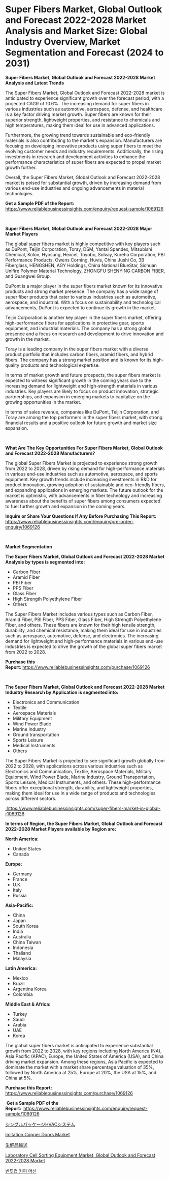 <p><h1>Super Fibers Market, Global Outlook and Forecast 2022-2028 Market Analysis and Market Size: Global Industry Overview, Market Segmentation and Forecast (2024 to 2031)</h1></p><p><strong>Super Fibers Market, Global Outlook and Forecast 2022-2028 Market Analysis and Latest Trends</strong></p>
<p><p>The Super Fibers Market, Global Outlook and Forecast 2022-2028 market is anticipated to experience significant growth over the forecast period, with a projected CAGR of 10.6%. The increasing demand for super fibers in various industries such as automotive, aerospace, defense, and healthcare is a key factor driving market growth. Super fibers are known for their superior strength, lightweight properties, and resistance to chemicals and high temperatures, making them ideal for use in advanced applications.</p><p>Furthermore, the growing trend towards sustainable and eco-friendly materials is also contributing to the market's expansion. Manufacturers are focusing on developing innovative products using super fibers to meet the evolving customer needs and industry requirements. Additionally, the rising investments in research and development activities to enhance the performance characteristics of super fibers are expected to propel market growth further.</p><p>Overall, the Super Fibers Market, Global Outlook and Forecast 2022-2028 market is poised for substantial growth, driven by increasing demand from various end-use industries and ongoing advancements in material technologies.</p></p>
<p><strong>Get a Sample PDF of the Report:&nbsp;</strong> <a href="https://www.reliablebusinessinsights.com/enquiry/request-sample/1069126">https://www.reliablebusinessinsights.com/enquiry/request-sample/1069126</a></p>
<p>&nbsp;</p>
<p><strong>Super Fibers Market, Global Outlook and Forecast 2022-2028 Major Market Players</strong></p>
<p><p>The global super fibers market is highly competitive with key players such as DuPont, Teijin Corporation, Toray, DSM, Yantai Spandex, Mitsubishi Chemical, Kolon, Hyosung, Hexcel, Toyobo, Solvay, Kureha Corporation, PBI Performance Products, Owens Corning, Huvis, China Jushi Co, 3B Fiberglass, HENGSHEN, AGY Holdings, China National BlueStar, Sichuan Unifire Polymer Material Technology, ZHONGFU SHENYING CARBON FIBER, and Guangwei Group.</p><p>DuPont is a major player in the super fibers market known for its innovative products and strong market presence. The company has a wide range of super fiber products that cater to various industries such as automotive, aerospace, and industrial. With a focus on sustainability and technological advancements, DuPont is expected to continue its growth in the market.</p><p>Teijin Corporation is another key player in the super fibers market, offering high-performance fibers for applications in protective gear, sports equipment, and industrial materials. The company has a strong global presence and a focus on research and development to drive innovation and growth in the market.</p><p>Toray is a leading company in the super fibers market with a diverse product portfolio that includes carbon fibers, aramid fibers, and hybrid fibers. The company has a strong market position and is known for its high-quality products and technological expertise.</p><p>In terms of market growth and future prospects, the super fibers market is expected to witness significant growth in the coming years due to the increasing demand for lightweight and high-strength materials in various industries. Key players are likely to focus on product innovation, strategic partnerships, and expansion in emerging markets to capitalize on the growing opportunities in the market.</p><p>In terms of sales revenue, companies like DuPont, Teijin Corporation, and Toray are among the top performers in the super fibers market, with strong financial results and a positive outlook for future growth and market size expansion.</p></p>
<p>&nbsp;</p>
<p><strong>What Are The Key Opportunities For Super Fibers Market, Global Outlook and Forecast 2022-2028 Manufacturers?</strong></p>
<p><p>The global Super Fibers Market is projected to experience strong growth from 2022 to 2028, driven by rising demand for high-performance materials in various end-use industries such as automotive, aerospace, and sports equipment. Key growth trends include increasing investments in R&D for product innovation, growing adoption of sustainable and eco-friendly fibers, and expanding applications in emerging markets. The future outlook for the market is optimistic, with advancements in fiber technology and increasing awareness about the benefits of super fibers among consumers expected to fuel further growth and expansion in the coming years.</p></p>
<p><strong>Inquire or Share Your Questions If Any Before Purchasing This Report:</strong> <a href="https://www.reliablebusinessinsights.com/enquiry/pre-order-enquiry/1069126">https://www.reliablebusinessinsights.com/enquiry/pre-order-enquiry/1069126</a></p>
<p>&nbsp;</p>
<p><strong>Market Segmentation</strong></p>
<p><strong>The Super Fibers Market, Global Outlook and Forecast 2022-2028 Market Analysis by types is segmented into:</strong></p>
<p><ul><li>Carbon Fiber</li><li>Aramid Fiber</li><li>PBI Fiber</li><li>PPS Fiber</li><li>Glass Fiber</li><li>High Strength Polyethylene Fiber</li><li>Others</li></ul></p>
<p><p>The Super Fibers Market includes various types such as Carbon Fiber, Aramid Fiber, PBI Fiber, PPS Fiber, Glass Fiber, High Strength Polyethylene Fiber, and others. These fibers are known for their high tensile strength, durability, and chemical resistance, making them ideal for use in industries such as aerospace, automotive, defense, and electronics. The increasing demand for lightweight and high-performance materials in various end-use industries is expected to drive the growth of the global super fibers market from 2022 to 2028.</p></p>
<p><strong>Purchase this Report:&nbsp;</strong><a href="https://www.reliablebusinessinsights.com/purchase/1069126">https://www.reliablebusinessinsights.com/purchase/1069126</a></p>
<p>&nbsp;</p>
<p><strong>The Super Fibers Market, Global Outlook and Forecast 2022-2028 Market Industry Research by Application is segmented into:</strong></p>
<p><ul><li>Electronics and Communication</li><li>Textile</li><li>Aerospace Materials</li><li>Military Equipment</li><li>Wind Power Blade</li><li>Marine Industry</li><li>Ground transportation</li><li>Sports Leisure</li><li>Medical Instruments</li><li>Others</li></ul></p>
<p><p>The Super Fibers Market is projected to see significant growth globally from 2022 to 2028, with applications across various industries such as Electronics and Communication, Textile, Aerospace Materials, Military Equipment, Wind Power Blade, Marine Industry, Ground Transportation, Sports Leisure, Medical Instruments, and others. These high-performance fibers offer exceptional strength, durability, and lightweight properties, making them ideal for use in a wide range of products and technologies across different sectors.</p></p>
<p><a href="https://www.reliablebusinessinsights.com/super-fibers-market-in-global-r1069126">&nbsp;https://www.reliablebusinessinsights.com/super-fibers-market-in-global-r1069126</a></p>
<p><strong>In terms of Region, the Super Fibers Market, Global Outlook and Forecast 2022-2028 Market Players available by Region are:</strong></p>
<p>
    <p> <strong> North America: </strong>
        <ul>
            <li>United States</li>
            <li>Canada</li>
        </ul>
        </p> 
    <p> <strong> Europe: </strong>
        <ul>
            <li>Germany</li>
            <li>France</li>
            <li>U.K.</li>
            <li>Italy</li>
            <li>Russia</li>
        </ul>
        </p> 
    <p> <strong> Asia-Pacific: </strong>
        <ul>
            <li>China</li>
            <li>Japan</li>
            <li>South Korea</li>
            <li>India</li>
            <li>Australia</li>
            <li>China Taiwan</li>
            <li>Indonesia</li>
            <li>Thailand</li>
            <li>Malaysia</li>
        </ul>
        </p> 
    <p> <strong> Latin America: </strong>
        <ul>
            <li>Mexico</li>
            <li>Brazil</li>
            <li>Argentina Korea</li>
            <li>Colombia</li>
        </ul>
        </p> 
    <p> <strong> Middle East & Africa: </strong>
        <ul>
            <li>Turkey</li>
            <li>Saudi</li>
            <li>Arabia</li>
            <li>UAE</li>
            <li>Korea</li>
        </ul>
    </p>
    </p>
<p><p>The global super fibers market is anticipated to experience substantial growth from 2022 to 2028, with key regions including North America (NA), Asia Pacific (APAC), Europe, the United States of America (USA), and China driving market expansion. Among these regions, Asia Pacific is expected to dominate the market with a market share percentage valuation of 35%, followed by North America at 25%, Europe at 20%, the USA at 15%, and China at 5%.</p></p>
<p><strong>Purchase this Report: </strong><a href="https://www.reliablebusinessinsights.com/purchase/1069126">https://www.reliablebusinessinsights.com/purchase/1069126</a></p>
<p>&nbsp;<strong>Get a Sample PDF of the Report:&nbsp;&nbsp;</strong><a href="https://www.reliablebusinessinsights.com/enquiry/request-sample/1069126">https://www.reliablebusinessinsights.com/enquiry/request-sample/1069126</a></p>
<p><strong></strong></p>
<p><p><a href="https://github.com/mm14022023/Market-Research-Report-List-1/blob/main/456903385710.md">シングルパッケージHVACシステム</a></p><p><a href="https://issuu.com/reportprime-2/docs/imitation-copper-doors-market-size-2030.pptx">Imitation Copper Doors Market</a></p><p><a href="https://medium.com/@harmonybogan1944/2024%E5%B9%B4%E3%81%8B%E3%82%892031%E5%B9%B4%E3%81%BE%E3%81%A7%E3%81%AE%E7%94%9F%E9%AE%AE%E5%93%81%E8%BC%B8%E9%80%81%E5%B8%82%E5%A0%B4%E3%82%B7%E3%82%A7%E3%82%A2%E3%81%AE%E9%80%B2%E5%8C%96%E3%81%A8%E5%B8%82%E5%A0%B4%E6%88%90%E9%95%B7%E3%83%88%E3%83%AC%E3%83%B3%E3%83%89-e56716fe6f7b">生鮮品輸送</a></p><p><a href="https://github.com/DeonteStanton2023/Market-Research-Report-List-1/blob/main/laboratory-cell-sorting-equipment-market-global-outlook-and-forecast-2022-2028-market.md">Laboratory Cell Sorting Equipment Market, Global Outlook and Forecast 2022-2028 Market</a></p><p><a href="https://github.com/JosefaRice/Market-Research-Report-List-1/blob/main/200471679342.md">빈투컵 커피 머신</a></p></p>